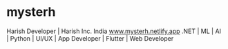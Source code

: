 # mysterh
Harish Developer | Harish Inc. India www.mysterh.netlify.app .NET | ML | AI | Python | UI/UX | App Developer | Flutter | Web Developer
